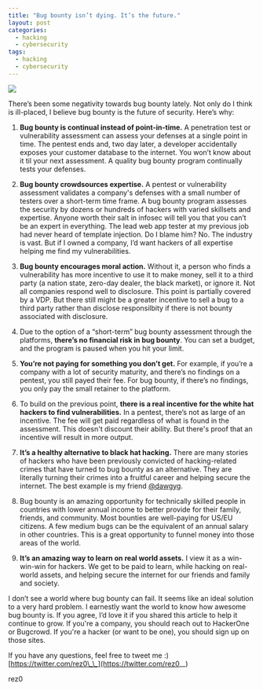 ```yaml
---
title: "Bug bounty isn’t dying. It’s the future."
layout: post
categories:
  - hacking
  - cybersecurity
tags:
  - hacking
  - cybersecurity
---
```


<img src="https://i.imgur.com/MuwhWTr.png">

There’s been some negativity towards bug bounty lately. Not only do I think is ill-placed, I believe bug bounty is the future of security. Here’s why:

1. **Bug bounty is continual instead of point-in-time.** A penetration test or vulnerability assessment can assess your defenses at a single point in time. The pentest ends and, two day later, a developer accidentally exposes your customer database to the internet. You won’t know about it til your next assessment. A quality bug bounty program continually tests your defenses.

2. **Bug bounty crowdsources expertise.** A pentest or vulnerability assessment validates a company's defenses with a small number of testers over a short-term time frame. A bug bounty program assesses the security by dozens or hundreds of hackers with varied skillsets and expertise. Anyone worth their salt in infosec will tell you that you can’t be an expert in everything. The lead web app tester at my previous job had never heard of template injection. Do I blame him? No. The industry is vast. But if I owned a company, I’d want hackers of all expertise helping me find my vulnerabilities. 

3. **Bug bounty encourages moral action.** Without it, a person who finds a vulnerability has more incentive to use it to make money, sell it to a third party (a nation state, zero-day dealer, the black market), or ignore it. Not all companies respond well to disclosure. This point is partially covered by a VDP. But there still might be a greater incentive to sell a bug to a third party rather than disclose responsilbity if there is not bounty associated with disclosure.

4. Due to the option of a “short-term” bug bounty assessment through the platforms, **there’s no financial risk in bug bounty**. You can set a budget, and the program is paused when you hit your limit.

5. **You’re not paying for something you don’t get.** For example, if you’re a company with a lot of security maturity, and there’s no findings on a pentest, you still payed their fee. For bug bounty, if there’s no findings, you only pay the small retainer to the platform.

6. To build on the previous point, **there is a real incentive for the white hat hackers to find vulnerabilities.** In a pentest, there’s not as large of an incentive. The fee will get paid regardless of what is found in the assessment. This doesn't discount their ability. But there's proof that an incentive will result in more output.

7. **It’s a healthy alternative to black hat hacking.** There are many stories of hackers who have been previously convicted of hacking-related crimes that have turned to bug bounty as an alternative. They are literally turning their crimes into a fruitful career and helping secure the internet. The best example is my friend [@dawgyg](https://twitter.com/thedawgyg). 

8. Bug bounty is an amazing opportunity for technically skilled people in countries with lower annual income to better provide for their family, friends, and community. Most bounties are well-paying for US/EU citizens. A few medium bugs can be the equivalent of an annual salary in other countries. This is a great opportunity to funnel money into those areas of the world.

9. **It’s an amazing way to learn on real world assets.** I view it as a win-win-win for hackers. We get to be paid to learn, while hacking on real-world assets, and helping secure the internet for our friends and family and society.


I don’t see a world where bug bounty can fail. It seems like an ideal solution to a very hard problem. I earnestly want the world to know how awesome bug bounty is. If you agree, I’d love it if you shared this article to help it continue to grow. If you're a company, you should reach out to HackerOne or Bugcrowd. If you're a hacker (or want to be one), you should sign up on those sites. 

If you have any questions, feel free to tweet me :) [https://twitter.com/rez0\_\_](https://twitter.com/rez0__)

rez0


